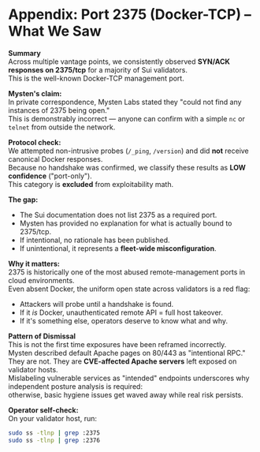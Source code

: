 # Appendix: Port 2375 (Docker-TCP) – What We Saw

**Summary**  
Across multiple vantage points, we consistently observed **SYN/ACK responses on 2375/tcp** for a majority of Sui validators.  
This is the well-known Docker-TCP management port.  

**Mysten's claim:**  
In private correspondence, Mysten Labs stated they "could not find any instances of 2375 being open."  
This is demonstrably incorrect — anyone can confirm with a simple `nc` or `telnet` from outside the network.

**Protocol check:**  
We attempted non-intrusive probes (`/_ping`, `/version`) and did **not** receive canonical Docker responses.  
Because no handshake was confirmed, we classify these results as **LOW confidence** ("port-only").  
This category is **excluded** from exploitability math.

**The gap:**  
- The Sui documentation does not list 2375 as a required port.  
- Mysten has provided no explanation for what is actually bound to 2375/tcp.  
- If intentional, no rationale has been published.  
- If unintentional, it represents a **fleet-wide misconfiguration**.  

**Why it matters:**  
2375 is historically one of the most abused remote-management ports in cloud environments.  
Even absent Docker, the uniform open state across validators is a red flag:  
- Attackers will probe until a handshake is found.  
- If it *is* Docker, unauthenticated remote API = full host takeover.  
- If it's something else, operators deserve to know what and why.  

**Pattern of Dismissal**  
This is not the first time exposures have been reframed incorrectly.  
Mysten described default Apache pages on 80/443 as "intentional RPC."  
They are not. They are **CVE-affected Apache servers** left exposed on validator hosts.  
Mislabeling vulnerable services as "intended" endpoints underscores why independent posture analysis is required:  
otherwise, basic hygiene issues get waved away while real risk persists.

**Operator self-check:**  
On your validator host, run:  
```bash
sudo ss -tlnp | grep :2375
sudo ss -tlnp | grep :2376


